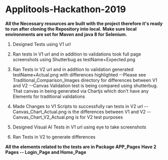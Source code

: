 # Applitools-Hackathon-2019

**All the Necessary resources are built with the project therefore it's ready to run after cloning the Repository into local.** 
**Make sure local environments are set for Maven and java 8 for Selenium.**

1. Designed Tests using V1 url
2. Ran tests in V1 url and in addition to validations took full page screenshots using Shutterbug as testName+Expected.png

3. Ran Tests in V2 url and in addition to validation generated testName+Actual.png with differences highlighted
  --Please see Traditional_Comparison_Images directory for differences between V1 and V2
  --Canvas Validation test is being compared using shutterbug. That canvas in being generated via Chartjs which don't have any Elements for traditional validations
 
4. Made Changes to V1 Scripts to successfully ran tests in V2 url
  --Canvas_Chart_Actual.png is the differences between V1 and V2
  --Canvas_Chart_V2_Actual.png is for V2 test purposes
 
5. Designed Visual AI Tests in V1 url using eye to take screenshots
6. Ran Tests in V2 to generate differences

**All the elements related to the tests are in Package APP_Pages**
**Have 2 Pages -- Login_Page and Home_Page**




